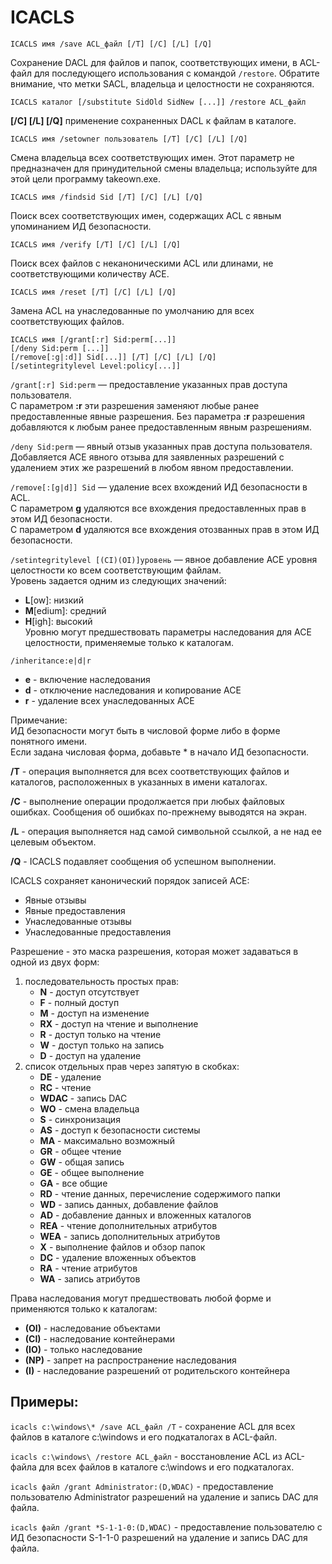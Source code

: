 # ICACLS
```
ICACLS имя /save ACL_файл [/T] [/C] [/L] [/Q]
``` 
Сохранение DACL для файлов и папок, соответствующих имени, в ACL-файл для последующего использования с командой `/restore`. Обратите внимание, что метки SACL, владельца и целостности не сохраняются.

```
ICACLS каталог [/substitute SidOld SidNew [...]] /restore ACL_файл
```  
**[/C] [/L] [/Q]** применение сохраненных DACL к файлам в каталоге.

```
ICACLS имя /setowner пользователь [/T] [/C] [/L] [/Q]
```  
Смена владельца всех соответствующих имен. Этот параметр не предназначен для принудительной смены владельца; используйте для этой цели программу takeown.exe.

```
ICACLS имя /findsid Sid [/T] [/C] [/L] [/Q]
```   
Поиск всех соответствующих имен, содержащих ACL с явным упоминанием ИД безопасности.

```
ICACLS имя /verify [/T] [/C] [/L] [/Q]
```  
Поиск всех файлов с неканоническими ACL или длинами, не соответствующими количеству ACE.

```
ICACLS имя /reset [/T] [/C] [/L] [/Q]
``` 
Замена ACL на унаследованные по умолчанию для всех соответствующих файлов.

```
ICACLS имя [/grant[:r] Sid:perm[...]]
[/deny Sid:perm [...]]
[/remove[:g|:d]] Sid[...]] [/T] [/C] [/L] [/Q]
[/setintegritylevel Level:policy[...]]
```

`/grant[:r] Sid:perm` — предоставление указанных прав доступа пользователя.  
С параметром **:r** эти разрешения заменяют любые ранее предоставленные явные разрешения. Без параметра **:r** разрешения добавляются к любым ранее предоставленным явным разрешениям.
        
 `/deny Sid:perm` — явный отзыв указанных прав доступа пользователя.  
Добавляется ACE явного отзыва для заявленных разрешений с удалением этих же разрешений в любом явном предоставлении.
        
`/remove[:[g|d]] Sid` — удаление всех вхождений ИД безопасности в ACL.  
С параметром **g** удаляются все вхождения предоставленных прав в этом ИД безопасности.  
С параметром **d** удаляются все вхождения отозванных прав в этом ИД безопасности.

`/setintegritylevel [(CI)(OI)]уровень` — явное добавление ACE уровня целостности ко всем соответствующим файлам.  
Уровень задается одним из следующих значений:
* **L**[ow]: низкий
* **M**[edium]: средний
* **H**[igh]: высокий  
Уровню могут предшествовать параметры наследования для ACE целостности, применяемые только к каталогам.  

```
/inheritance:e|d|r
```  
* **e** - включение наследования  
* **d** - отключение наследования и копирование ACE  
* **r** - удаление всех унаследованных ACE  


Примечание:  
ИД безопасности могут быть в числовой форме либо в форме понятного имени.  
Если задана числовая форма, добавьте * в начало ИД безопасности.

**/T** - операция выполняется для всех соответствующих файлов и каталогов, расположенных в указанных в имени каталогах.

**/C** - выполнение операции продолжается при любых файловых ошибках. Сообщения об ошибках по-прежнему выводятся на экран.

**/L** - операция выполняется над самой символьной ссылкой, а не над ее целевым объектом.

**/Q** - ICACLS подавляет сообщения об успешном выполнении.

ICACLS сохраняет канонический порядок записей ACE:  
* Явные отзывы
* Явные предоставления  
* Унаследованные отзывы 
* Унаследованные предоставления  

Разрешение - это маска разрешения, которая может задаваться в одной из двух форм:  
1. последовательность простых прав:  
    * **N** - доступ отсутствует  
    * **F** - полный доступ  
    * **M** - доступ на изменение  
    * **RX** - доступ на чтение и выполнение  
    * **R** - доступ только на чтение  
    * **W** - доступ только на запись  
    * **D** - доступ на удаление  
2. список отдельных прав через запятую в скобках:  
    * **DE** - удаление  
    * **RC** - чтение  
    * **WDAC** - запись DAC  
    * **WO** - смена владельца  
    * **S** - синхронизация  
    * **AS** - доступ к безопасности системы  
    * **MA** - максимально возможный  
    * **GR** - общее чтение  
    * **GW** - общая запись  
    * **GE** - общее выполнение  
    * **GA** - все общие  
    * **RD** - чтение данных, перечисление содержимого папки  
    * **WD** - запись данных, добавление файлов  
    * **AD** - добавление данных и вложенных каталогов  
    * **REA** - чтение дополнительных атрибутов  
    * **WEA** - запись дополнительных атрибутов  
    * **X** - выполнение файлов и обзор папок  
    * **DC** - удаление вложенных объектов  
    * **RA** - чтение атрибутов  
    * **WA** - запись атрибутов  
    
Права наследования могут предшествовать любой форме и применяются только к каталогам:
* **(OI)** - наследование объектами  
* **(CI)** - наследование контейнерами  
* **(IO)** - только наследование  
* **(NP)** - запрет на распространение наследования  
* **(I)** - наследование разрешений от родительского контейнера

## Примеры:

`icacls c:\windows\* /save ACL_файл /T` - сохранение ACL для всех файлов в каталоге c:\windows и его подкаталогах в ACL-файл.

`icacls c:\windows\ /restore ACL_файл` - восстановление ACL из ACL-файла для всех файлов
          в каталоге c:\windows и его подкаталогах.

`icacls файл /grant Administrator:(D,WDAC)` - предоставление пользователю Administrator разрешений на удаление и запись DAC для файла.

`icacls файл /grant *S-1-1-0:(D,WDAC)` - предоставление пользователю с ИД безопасности S-1-1-0 разрешений на удаление и запись DAC для файла.